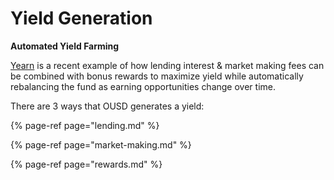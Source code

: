 # Yield Generation

**Automated Yield Farming**

[Yearn](https://yearn.finance/) is a recent example of how lending interest & market making fees can be combined with bonus rewards to maximize yield while automatically rebalancing the fund as earning opportunities change over time. 

There are 3 ways that OUSD generates a yield: 

{% page-ref page="lending.md" %}

{% page-ref page="market-making.md" %}

{% page-ref page="rewards.md" %}







